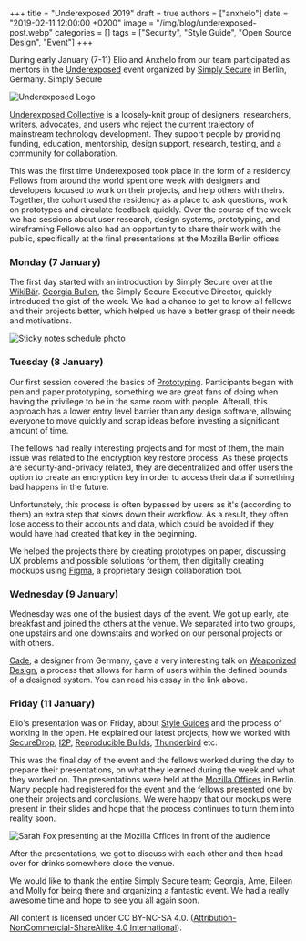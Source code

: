 +++
title = "Underexposed 2019"
draft = true
authors = ["anxhelo"]
date = "2019-02-11 12:00:00 +0200"
image = "/img/blog/underexposed-post.webp"
categories = []
tags = ["Security", "Style Guide", "Open Source Design", "Event"]
+++

During early January (7-11) Elio and Anxhelo from our team participated as mentors in the [Underexposed](https://simplysecure.org/underexposed/) event organized by [Simply Secure](https://simplysecure.org/) in Berlin, Germany. Simply Secure

![Underexposed Logo](/images/blog/underexposed.webp)

[Underexposed Collective](https://simplysecure.org/underexposed/) is a loosely-knit group of designers, researchers, writers, advocates, and users who reject the current trajectory of mainstream technology development. They support people by providing funding, education, mentorship, design support, research, testing, and a community for collaboration.

This was the first time Underexposed took place in the form of a residency. Fellows from around the world spent one week with designers and developers focused to work on their projects, and help others with theirs. Together, the cohort used the residency as a place to ask questions, work on prototypes and circulate feedback quickly. Over the course of the week we had sessions about user research, design systems, prototyping, and wireframing Fellows also had  an opportunity to share their work with the public, specifically at the final presentations at the Mozilla Berlin offices


### Monday (7 January)

The first day started with an introduction by Simply Secure over at the [WikiBär](https://www.openstreetmap.org/node/4842883021). [Georgia Bullen](https://twitter.com/georgiamoon), the Simply Secure Executive Director, quickly introduced the gist of the week.
We had a chance to get to know all fellows and their projects better, which helped us have a better grasp of their needs and motivations.

![Sticky notes schedule photo](/images/blog/underexposed-schedule.webp)

### Tuesday (8 January)

Our first session covered the basics of [Prototyping](https://en.wikipedia.org/wiki/Prototype). Participants began with pen and paper prototyping, something we are great fans of doing when having the privilege to be in the same room with people. Afterall, this approach has a lower entry level barrier than any design software, allowing everyone to move quickly and scrap ideas before investing a significant amount of time.

The fellows had really interesting projects and for most of them, the main issue was related to the encryption key restore process. As these projects are security-and-privacy related, they are decentralized and offer users the option to create an encryption key in order to access their data if something bad happens in the future.

Unfortunately, this process is often bypassed by users as it's (according to them) an extra step that slows down their workflow. As a result, they often lose access to their accounts and data, which could be avoided if they would have had created that key in the beginning.

We helped the projects there by creating prototypes on paper, discussing UX problems and possible solutions for them, then digitally creating mockups using [Figma](https://www.figma.com), a proprietary design collaboration tool.

### Wednesday (9 January)

Wednesday was one of the busiest days of the event. We got up early, ate breakfast and joined the others at the venue. We separated into two groups, one upstairs and one downstairs and worked on our personal projects or with others.

[Cade](https://shiba.computer/), a designer from Germany, gave a very interesting talk on [Weaponized Design](https://shiba.computer/essay/on-weaponised-design/), a process that allows for harm of users within the defined bounds of a designed system. You can read his essay in the link above.

### Friday (11 January)

Elio's presentation was on Friday, about [Style Guides](https://en.wikipedia.org/wiki/Style_guide) and the process of working in the open. He explained our latest projects, how we worked with [SecureDrop](https://ura.design/projects/securedrop), [I2P](https://ura.design/projects/i2p), [Reproducible Builds](https://ura.design/projects/reproducible-builds), [Thunderbird](https://ura.design/projects/thunderbird) etc.

This was the final day of the event and the fellows worked during the day to prepare their presentations, on what they learned during the week and what they worked on. The presentations were held at the [Mozilla Offices](https://www.openstreetmap.org/node/4996803917#map=19/52.49947/13.44914) in Berlin. Many people had registered for the event and the fellows presented one by one their projects and conclusions. We were happy that our mockups were present in their slides and hope that the process continues to turn them into reality soon.

![Sarah Fox presenting at the Mozilla Offices in front of the audience](/images/blog/underexposed-presentations.webp)

After the presentations, we got to discuss with each other and then head over for drinks somewhere close the venue.

We would like to thank the entire Simply Secure team; Georgia, Ame, Eileen and Molly for being there and organizing a fantastic event. We had a really awesome time and hope to see you all again soon.

All content is licensed under CC BY-NC-SA 4.0. ([Attribution-NonCommercial-ShareAlike 4.0 International](https://creativecommons.org/licenses/by-nc-sa/4.0/)).
